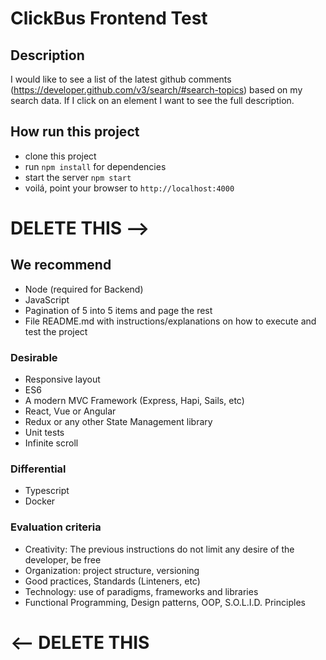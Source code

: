 # ClickBus Frontend Test

##  Description
I would like to see a list of the latest github comments (https://developer.github.com/v3/search/#search-topics) based on my search data.
If I click on an element I want to see the full description.

## How run this project
* clone this project
* run `npm install` for dependencies
* start the server `npm start`
* voilá, point your browser to `http://localhost:4000`



# DELETE THIS -->

## We recommend
* Node (required for Backend)
* JavaScript
* Pagination of 5 into 5 items and page the rest
* File README.md with instructions/explanations on how to execute and test the project

### Desirable
* Responsive layout
* ES6
* A modern MVC Framework (Express, Hapi, Sails, etc)
* React, Vue or Angular
* Redux or any other State Management library 
* Unit tests
* Infinite scroll

### Differential
* Typescript
* Docker

### Evaluation criteria
* Creativity: The previous instructions do not limit any desire of the developer, be free
* Organization: project structure, versioning
* Good practices, Standards (Linteners, etc)
* Technology: use of paradigms, frameworks and libraries
* Functional Programming, Design patterns, OOP, S.O.L.I.D. Principles

# <-- DELETE THIS